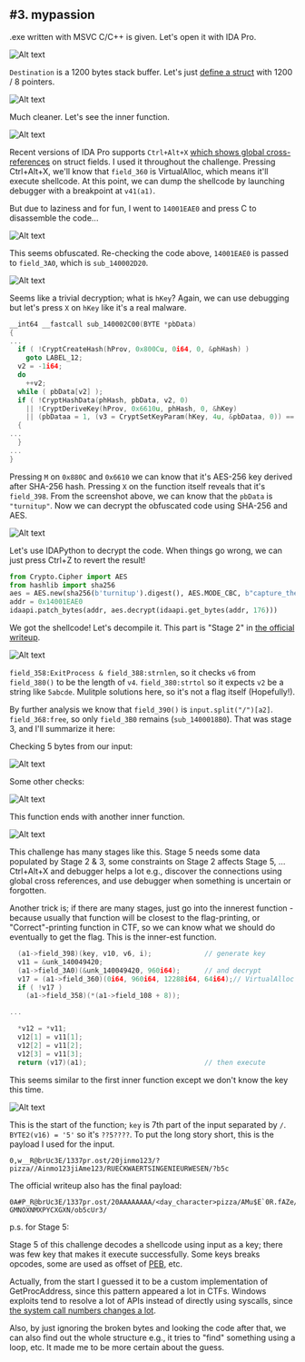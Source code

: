 ## #3. mypassion

.exe written with MSVC C/C++ is given. Let's open it with IDA Pro.

![Alt text](image-12.png)

`Destination` is a 1200 bytes stack buffer. Let's just [define a struct](https://hex-rays.com/blog/igor-tip-of-the-week-12-creating-structures-with-known-size/) with 1200 / 8 pointers.

![Alt text](image-13.png)

Much cleaner. Let's see the inner function.

![Alt text](image-14.png)

Recent versions of IDA Pro supports `Ctrl+Alt+X` [which shows global cross-references](https://hex-rays.com/blog/igors-tip-of-the-week-18-decompiler-and-global-cross-references/) on struct fields. I used it throughout the challenge.
Pressing Ctrl+Alt+X, we'll know that `field_360` is VirtualAlloc, which means it'll execute shellcode.
At this point, we can dump the shellcode by launching debugger with a breakpoint at `v41(a1)`.

But due to laziness and for fun, I went to `14001EAE0` and press C to disassemble the code...

![Alt text](image-15.png)

This seems obfuscated. Re-checking the code above, `14001EAE0` is passed to `field_3A0`, which is `sub_140002D20`.

![Alt text](image-16.png)

Seems like a trivial decryption; what is `hKey`? Again, we can use debugging but let's press `X` on `hKey` like it's a real malware.

```c
__int64 __fastcall sub_140002C00(BYTE *pbData)
{
...
  if ( !CryptCreateHash(hProv, 0x800Cu, 0i64, 0, &phHash) )
    goto LABEL_12;
  v2 = -1i64;
  do
    ++v2;
  while ( pbData[v2] );
  if ( !CryptHashData(phHash, pbData, v2, 0)
    || !CryptDeriveKey(hProv, 0x6610u, phHash, 0, &hKey)
    || (pbDataa = 1, (v3 = CryptSetKeyParam(hKey, 4u, &pbDataa, 0)) == 0) )
  {
...
  }
...
}
```

Pressing `M` on `0x880C` and `0x6610` we can know that it's AES-256 key derived after SHA-256 hash. Pressing `X` on the function itself reveals that it's `field_398`. From the screenshot above, we can know that the `pbData` is `"turnitup"`. Now we can decrypt the obfuscated code using SHA-256 and AES.

![Alt text](image-17.png)

Let's use IDAPython to decrypt the code. When things go wrong, we can just press Ctrl+Z to revert the result!

```python
from Crypto.Cipher import AES
from hashlib import sha256
aes = AES.new(sha256(b'turnitup').digest(), AES.MODE_CBC, b"capture_the_flag")
addr = 0x14001EAE0
idaapi.patch_bytes(addr, aes.decrypt(idaapi.get_bytes(addr, 176)))
```

We got the shellcode! Let's decompile it. This part is "Stage 2" in [the official writeup](https://services.google.com/fh/files/misc/3-mypassion-flareon10.pdf).

![Alt text](image-18.png)

`field_358:ExitProcess & field_388:strnlen`, so it checks `v6` from `field_380()` to be the length of `v4`. `field_380:strtol` so it expects `v2` be a string like `5abcde`. Mulitple solutions here, so it's not a flag itself (Hopefully!).

By further analysis we know that `field_390()` is `input.split("/")[a2]`. `field_368:free`, so only `field_3B0` remains (`sub_1400018B0`). That was stage 3, and I'll summarize it here:

Checking 5 bytes from our input:

![Alt text](image-19.png)

Some other checks:

![Alt text](image-20.png)

This function ends with another inner function.

![Alt text](image-21.png)

This challenge has many stages like this. Stage 5 needs some data populated by Stage 2 & 3, some constraints on Stage 2 affects Stage 5, ... Ctrl+Alt+X and debugger helps a lot e.g., discover the connections using global cross references, and use debugger when something is uncertain or forgotten.

Another trick is; if there are many stages, just go into the innerest function - because usually that function will be closest to the flag-printing, or "Correct"-printing function in CTF, so we can know what we should do eventually to get the flag. This is the inner-est function.

```c
  (a1->field_398)(key, v10, v6, i);             // generate key
  v11 = &unk_140049420;
  (a1->field_3A0)(&unk_140049420, 960i64);      // and decrypt
  v17 = (a1->field_360)(0i64, 960i64, 12288i64, 64i64);// VirtualAlloc
  if ( !v17 )
    (a1->field_358)(*(a1->field_108 + 8));

...

  *v12 = *v11;
  v12[1] = v11[1];
  v12[2] = v11[2];
  v12[3] = v11[3];
  return (v17)(a1);                             // then execute
```

This seems similar to the first inner function except we don't know the key this time.

![Alt text](image-22.png)

This is the start of the function; `key` is 7th part of the input separated by `/`. `BYTE2(v16) = '5'` so it's `??5????`. To put the long story short, this is the payload I used for the input.

```
0,w__R@brUc3E/1337pr.ost/20jinmo123/?pizza//Ainmo123jiAme123/RUECKWAERTSINGENIEURWESEN/?b5c
```

The official writeup also has the final payload:

```
0A#P_R@brUc3E/1337pr.ost/20AAAAAAAA/<day_character>pizza/AMu$E`0R.fAZe/YPXEKCZXYI
GMNOXNMXPYCXGXN/ob5cUr3/
```

p.s. for Stage 5:

Stage 5 of this challenge decodes a shellcode using input as a key; there was few key that makes it execute successfully. Some keys breaks opcodes, some are used as offset of [PEB](https://learn.microsoft.com/en-us/windows/win32/api/winternl/ns-winternl-peb), etc.

Actually, from the start I guessed it to be a custom implementation of GetProcAddress, since this pattern appeared a lot in CTFs. Windows exploits tend to resolve a lot of APIs instead of directly using syscalls, since [the system call numbers changes a lot](https://j00ru.vexillium.org/syscalls/nt/64/).

Also, by just ignoring the broken bytes and looking the code after that, we can also find out the whole structure e.g., it tries to "find" something using a loop, etc. It made me to be more certain about the guess.
